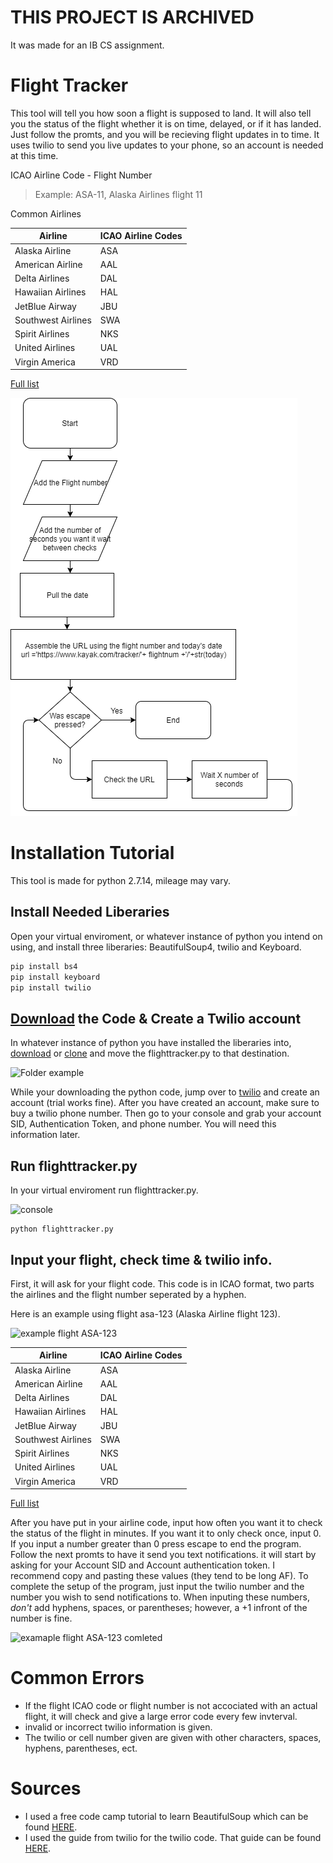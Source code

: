 # THIS PROJECT IS ARCHIVED
It was made for an IB CS assignment.

# Flight Tracker

This tool will tell you how soon a flight is supposed to land. It will also tell you the status of the flight whether it is on time, delayed, or if it has landed. Just follow the promts, and you will be recieving flight updates in to time. It uses twilio to send you live updates to your phone, so an account is needed at this time.

ICAO Airline Code - Flight Number
> Example:
> ASA-11,
> Alaska Airlines flight 11

Common Airlines

| Airline | ICAO Airline Codes |
| ------- | ----------- |
| Alaska Airline | ASA |
| American Airline | AAL |
| Delta Airlines | DAL |
| Hawaiian Airlines | HAL |
| JetBlue Airway | JBU |
| Southwest Airlines | SWA |
| Spirit Airlines | NKS |
| United Airlines | UAL |
| Virgin America | VRD |

[Full list](https://en.wikipedia.org/wiki/List_of_airline_codes)

![Flow Chart](https://github.com/colinhalebrown/Flight-Tracker/blob/master/images/flowchart.png)

# Installation Tutorial
This tool is made for python 2.7.14, mileage may vary. 

## Install Needed Liberaries

Open your virtual enviroment, or whatever instance of python you intend on using, and install three liberaries: BeautifulSoup4, twilio and Keyboard.

```python
pip install bs4
pip install keyboard
pip install twilio
```

## [Download](https://github.com/colinhalebrown/Flight-Tracker/archive/master.zip) the Code & Create a Twilio account
In whatever instance of python you have installed the liberaries into, [download](https://github.com/colinhalebrown/Flight-Tracker/archive/master.zip) or [clone](https://github.com/colinhalebrown/Flight-Tracker.git) and move the flighttracker.py to that destination.

![Folder example](https://github.com/colinhalebrown/Flight-Tracker/blob/master/images/folder.PNG)

While your downloading the python code, jump over to [twilio](https://www.twilio.com) and create an account (trial works fine). After you have created an account, make sure to buy a twilio phone number. Then go to your console and grab your account SID, Authentication Token, and phone number. You will need this information later.

## Run flighttracker.py
In your virtual enviroment run flighttracker.py.

![console](https://github.com/colinhalebrown/Flight-Tracker/blob/master/images/run.gif)

```console
python flighttracker.py
```

## Input your flight, check time & twilio info.
First, it will ask for your flight code. This code is in ICAO format, two parts the airlines and the flight number seperated by a hyphen. 

Here is an example using flight asa-123 (Alaska Airline flight 123).

![example flight ASA-123](https://github.com/colinhalebrown/Flight-Tracker/blob/master/images/asa-123.gif)

| Airline | ICAO Airline Codes |
| ------- | ----------- |
| Alaska Airline | ASA |
| American Airline | AAL |
| Delta Airlines | DAL |
| Hawaiian Airlines | HAL |
| JetBlue Airway | JBU |
| Southwest Airlines | SWA |
| Spirit Airlines | NKS |
| United Airlines | UAL |
| Virgin America | VRD |

[Full list](https://en.wikipedia.org/wiki/List_of_airline_codes)

After you have put in your airline code, input how often you want it to check the status of the flight in minutes. If you want it to only check once, input 0. If you input a number greater than 0 press escape to end the program. Follow the next promts to have it send you text notifications. it will start by asking for your Account SID and Account authentication token. I recommend copy and pasting these values (they tend to be long AF). To complete the setup of the program, just input the twilio number and the number you wish to send notifications to. When inputing these numbers, _don't_ add hyphens, spaces, or parentheses; however, a +1 infront of the number is fine.

![examaple flight ASA-123 comleted](https://github.com/colinhalebrown/Flight-Tracker/blob/master/images/asa-123(2).PNG)

# Common Errors
* If the flight ICAO code or flight number is not accociated with an actual flight, it will check and give a large error code every few invterval. 
* invalid or incorrect twilio information is given.
* The twilio or cell number given are given with other characters, spaces, hyphens, parentheses, ect. 


# Sources
* I used a free code camp tutorial to learn BeautifulSoup which can be found [HERE](https://medium.freecodecamp.org/how-to-scrape-websites-with-python-and-beautifulsoup-5946935d93fe).
* I used the guide from twilio for the twilio code. That guide can be found [HERE](https://www.twilio.com/docs/libraries/python).
